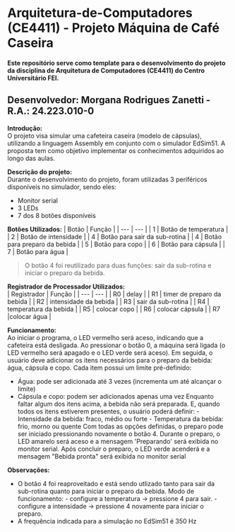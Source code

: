 # Arquitetura-de-Computadores (CE4411) - Projeto Máquina de Café Caseira

#### Este repositório serve como template para o desenvolvimento do projeto da disciplina de Arquitetura de Computadores (CE4411) do Centro Universitário FEI.

**Desenvolvedor:** Morgana Rodrigues Zanetti - R.A.: 24.223.010-0
---

**Introdução:**  
O projeto visa simular uma cafeteira caseira (modelo de cápsulas), utilizando a linguagem Assembly em conjunto com o simulador EdSim51. A proposta tem como objetivo implementar os conhecimentos adquiridos ao longo das aulas.


**Descrição do projeto:**  
Durante o desenvolvimento do projeto, foram utilizadas 3 periféricos disponíveis no simulador, sendo eles:
  - Monitor serial
  - 3 LEDs
  - 7 dos 8 botões disponíveis  

**Botões Utilizados:**
| Botão | Função | 
| --- | --- |
| 1 | Botão de temperatura | 
| 2 | Botão de intensidade |
| 4 | Botão para sair da sub-rotina |
| 4 | Botão para preparo da bebida |
| 5 | Botão para copo |
| 6 | Botão para cápsula |
| 7 | Botão para água |

>O botão 4 foi reutilizado para duas funções: sair da sub-rotina e iniciar o preparo da bebida.
    
**Registrador de Processador Utilizados:**  
| Registrador | Função |
| --- | --- |
| R0 | delay |
| R1 | timer de preparo da bebida |
| R2 | intensidade da bebida |
| R3 | sair da sub-rotina |
| R4 | temperatura da bebida |
| R5 | colocar copo |
| R6 | colocar cápsula |
| R7 |colocar água |

**Funcionamento:**  
Ao iniciar o programa, o LED vermelho será aceso, indicando que a cafeteira está desligada. Ao pressionar o botão 0, a máquina será ligada (o LED vermelho será apagado e o LED verde será aceso). Em seguida, o usuário deve adicionar os itens necessários para o preparo da bebida: água, cápsula e copo. Cada item possui um limite pré-definido:
   - Água: pode ser adicionada até 3 vezes (incrementa um até alcançar o limite)
   - Cápsula e copo: podem ser adicionados apenas uma vez
Enquanto faltar algum dos itens acima, a bebida não será preparada. E, quando todos os itens estiverem presentes, o usuário poderá definir:
	- Intensidade da bebida: fraco, médio ou forte
 	- Temperatura da bebida: frio, morno ou quente
Com todas as opções definidas, o preparo pode ser iniciado pressionando novamente o botão 4. Durante o preparo, o LED amarelo será aceso e a mensagem 'Preparando' será exibida no monitor serial. Após concluir o preparo, o LED verde acenderá e a mensagem "Bebida pronta" será exibida no monitor serial

**Observações:**  
 - O botão 4 foi reaproveitado e está sendo utlizado tanto para sair da sub-rotina quanto para iniciar o preparo da bebida. Modo de funcionamento:
		- configure a temperatura → pressione 4 para sair.
		- configure a intensidade → pressione 4 novamente para iniciar o preparo.
 - A frequência indicada para a simulação no EdSim51 é 350 Hz
